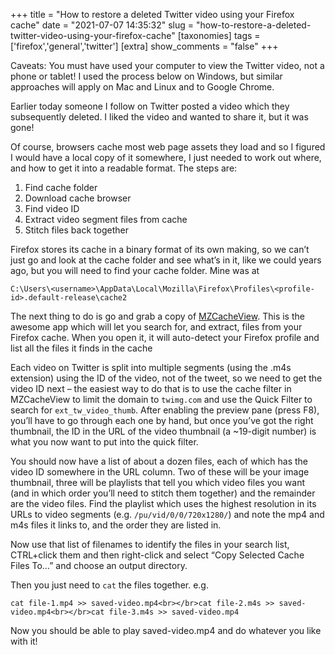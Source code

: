 +++
title = "How to restore a deleted Twitter video using your Firefox cache"
date = "2021-07-07 14:35:32"
slug = "how-to-restore-a-deleted-twitter-video-using-your-firefox-cache"
[taxonomies]
tags = ['firefox','general','twitter']
[extra]
show_comments = "false"
+++

Caveats: You must have used your computer to view the Twitter video, not a phone or tablet! I used the process below on Windows, but similar approaches will apply on Mac and Linux and to Google Chrome.

Earlier today someone I follow on Twitter posted a video which they subsequently deleted. I liked the video and wanted to share it, but it was gone!

Of course, browsers cache most web page assets they load and so I figured I would have a local copy of it somewhere, I just needed to work out where, and how to get it into a readable format. The steps are:

1. Find cache folder
2. Download cache browser
3. Find video ID
4. Extract video segment files from cache
5. Stitch files back together

Firefox stores its cache in a binary format of its own making, so we can’t just go and look at the cache folder and see what’s in it, like we could years ago, but you will need to find your cache folder. Mine was at

```
C:\Users\<username>\AppData\Local\Mozilla\Firefox\Profiles\<profile-id>.default-release\cache2
```

The next thing to do is go and grab a copy of [MZCacheView](https://www.nirsoft.net/utils/mozilla_cache_viewer.html). This is the awesome app which will let you search for, and extract, files from your Firefox cache. When you open it, it will auto-detect your Firefox profile and list all the files it finds in the cache

Each video on Twitter is split into multiple segments (using the .m4s extension) using the ID of the video, not of the tweet, so we need to get the video ID next – the easiest way to do that is to use the cache filter in MZCacheView to limit the domain to `twimg.com` and use the Quick Filter to search for `ext_tw_video_thumb`. After enabling the preview pane (press F8), you’ll have to go through each one by hand, but once you’ve got the right thumbnail, the ID in the URL of the video thumbnail (a ~19-digit number) is what you now want to put into the quick filter.

You should now have a list of about a dozen files, each of which has the video ID somewhere in the URL column. Two of these will be your image thumbnail, three will be playlists that tell you which video files you want (and in which order you’ll need to stitch them together) and the remainder are the video files. Find the playlist which uses the highest resolution in its URLs to video segments (e.g. `/pu/vid/0/0/720x1280/`) and note the mp4 and m4s files it links to, and the order they are listed in.

Now use that list of filenames to identify the files in your search list, CTRL+click them and then right-click and select “Copy Selected Cache Files To…” and choose an output directory.

Then you just need to `cat` the files together. e.g.

```
cat file-1.mp4 >> saved-video.mp4<br></br>cat file-2.m4s >> saved-video.mp4<br></br>cat file-3.m4s >> saved-video.mp4
```

Now you should be able to play saved-video.mp4 and do whatever you like with it!
